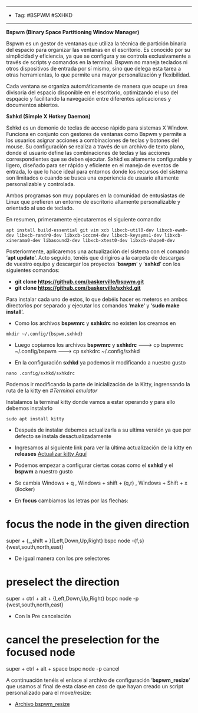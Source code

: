 
------
- Tag: #BSPWM #SXHKD
-----
**Bspwm (Binary Space Partitioning Window Manager)**

Bspwm es un gestor de ventanas que utiliza la técnica de partición binaria del espacio para organizar las ventanas en el escritorio. Es conocido por su simplicidad y eficiencia, ya que se configura y se controla exclusivamente a través de scripts y comandos en la terminal. Bspwm no maneja teclados ni otros dispositivos de entrada por sí mismo, sino que delega esta tarea a otras herramientas, lo que permite una mayor personalización y flexibilidad.

Cada ventana se organiza automáticamente de manera que ocupe un área divisoria del espacio disponible en el escritorio, optimizando el uso del espqacio y facilitando la navegación entre diferentes aplicaciones y documentos abiertos.

  
**Sxhkd (Simple X Hotkey Daemon)**

Sxhkd es un demonio de teclas de acceso rápido para sistemas X Window. Funciona en conjunto con gestores de ventanas como Bspwm y permite a los usuarios asignar acciones a combinaciones de teclas y botones del mouse. Su configuración se realiza a través de un archivo de texto plano, donde el usuario define las combinaciones de teclas y las acciones correspondientes que se deben ejecutar. Sxhkd es altamente configurable y ligero, diseñado para ser rápido y eficiente en el manejo de eventos de entrada, lo que lo hace ideal para entornos donde los recursos del sistema son limitados o cuando se busca una experiencia de usuario altamente personalizable y controlada.

Ambos programas son muy populares en la comunidad de entusiastas de Linux que prefieren un entorno de escritorio altamente personalizable y orientado al uso de teclado.

En resumen, primeramente ejecutaremos el siguiente comando:

```
apt install build-essential git vim xcb libxcb-util0-dev libxcb-ewmh-dev libxcb-randr0-dev libxcb-icccm4-dev libxcb-keysyms1-dev libxcb-xinerama0-dev libasound2-dev libxcb-xtest0-dev libxcb-shape0-dev
```

Posteriormente, aplicaremos una actualización del sistema con el comando ‘**apt update**‘. Acto seguido, tenéis que dirigiros a la carpeta de descargas de vuestro equipo y descargar los proyectos ‘**bswpm**‘ y ‘**sxhkd**‘ con los siguientes comandos:

- **git clone https://github.com/baskerville/bspwm.git**
- **git clone https://github.com/baskerville/sxhkd.git**

Para instalar cada uno de estos, lo que debéis hacer es meteros en ambos directorios por separado y ejecutar los comandos ‘**make**‘ y ‘**sudo make install**‘.

- Como los archivos **bspwmrc** y **sxhkdrc** no existen los creamos en 
```
mkdir ~/.config/{bspwm,sxhkd}
```

- Luego copiamos los archivos **bspwmrc** y **sxhkdrc** 
  ---> cp bspwmrc ~/.config/bspwm
  ---> cp sxhkdrc ~/.config/sxhkd

- En la configuración **sxhkd** ya podemos ir modificando a nuestro gusto 
```
nano .config/sxhkd/sxhkdrc
```
Podemos ir modificando la parte de inicialización de la Kitty, ingrensando la ruta de la kitty en *#Terminal emulator*

Instalamos la terminal kitty donde vamos a estar operando y para ello debemos instalarlo

```
sudo apt install kitty
```
- Después de instalar debemos actualizarla a su ultima versión ya que por defecto se instala desactualizadamente
- Ingresamos al siguiente link para ver la última actualización de la kitty en **releases** [Actualizar kitty Aquí](https://github.com/kovidgoyal/kitty)


- Podemos empezar a configurar ciertas cosas como el **sxhkd** y el **bspwm** a nuestro gusto 
- Se cambia Windows + q , Windows + shift + (q,r) , Windows + Shift + x (ilocker)
- En **focus** cambiamos las letras por las flechas:
# focus the node in the given direction
super + {_,shift + }{Left,Down,Up,Right}
        bspc node -{f,s} {west,south,north,east}

- De igual manera con los pre selectores
# preselect the direction
super + ctrl + alt + {Left,Down,Up,Right}
        bspc node -p {west,south,north,east}

- Con la Pre cancelación 
# cancel the preselection for the focused node
super + ctrl + alt + space
        bspc node -p cancel


A continuación tenéis el enlace al archivo de configuración ‘**bspwm_resize**‘ que usamos al final de esta clase en caso de que hayan creado un script personalizado para el move/resize:

- [Archivo bspwm_resize](https://hack4u.io/wp-content/uploads/2022/09/bspwm_resize.txt)

